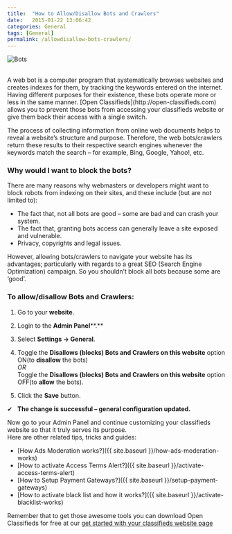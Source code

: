 ```yaml
---
title:  "How to Allow/Disallow Bots and Crawlers"
date:   2015-01-22 13:06:42
categories: General
tags: [General]
permalink: /allowdisallow-bots-crawlers/
---
```

![Bots](//open-classifieds.com/wp-content/uploads/2015/01/1280x853xlock-and-key-367696_1280.jpg.pagespeed.ic.YSkTYWBoD_.jpg) 

<br>
A web bot is a computer program that systematically browses websites and creates indexes for them, by tracking the keywords entered on the internet. Having different purposes for their existence, these bots operate more or less in the same manner. [Open Classifieds](http://open-classifieds.com) allows you to prevent those bots from accessing your classifieds website or give them back their access with a single switch.

The process of collecting information from online web documents helps to reveal a website’s structure and purpose. Therefore, the web bots/crawlers return these results to their respective search engines whenever the keywords match the search – for example, Bing, Google, Yahoo!, etc.

### Why would I want to block the bots?

There are many reasons why webmasters or developers might want to block robots from indexing on their sites, and these include (but are not limited to): 

* The fact that, not all bots are good – some are bad and can crash your system.
* The fact that, granting bots access can generally leave a site exposed and vulnerable.
* Privacy, copyrights and legal issues.

However, allowing bots/crawlers to navigate your website has its advantages; particularly with regards to a great SEO (Search Engine Optimization) campaign. So you shouldn’t block all bots because some are ‘good’. 

### To allow/disallow Bots and Crawlers:

1. Go to your **website**.
2. Login to the **Admin Panel****.**
3. Select **Settings -> General**.
4. Toggle the **Disallows (blocks) Bots and Crawlers on this website** option ON(to **disallow** the bots)  
*OR*  
Toggle the **Disallows (blocks) Bots and Crawlers on this website** option OFF(to **allow** the bots).

5. Click the **Save** button.

✔   **The change is successful – general configuration updated.** 

Now go to your Admin Panel and continue customizing your classifieds website so that it truly serves its purpose.  
Here are other related tips, tricks and guides: 

* [How Ads Moderation works?]({{ site.baseurl }}/how-ads-moderation-works)
* [How to activate Access Terms Alert?]({{ site.baseurl }}/activate-access-terms-alert)
* [How to Setup Payment Gateways?]({{ site.baseurl }}/setup-payment-gateways)
* [How to activate black list and how it works?]({{ site.baseurl }}/activate-blacklist-works)

Remember that to get those awesome tools you can download Open Classifieds for free at our [get started with your classifieds website page](http://open-classifieds.com/download/)

